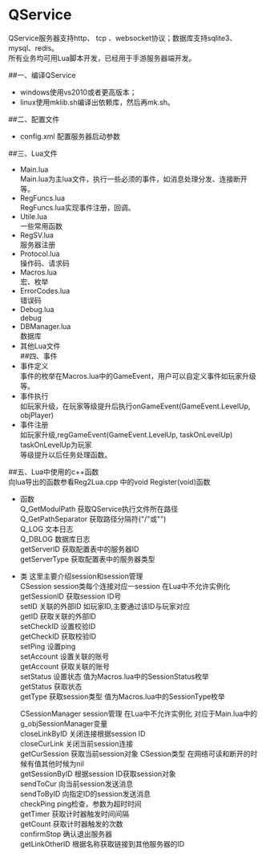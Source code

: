 QService
========

QService服务器支持http、 tcp 、websocket协议；数据库支持sqlite3、mysql、redis。  
所有业务均可用Lua脚本开发，已经用于手游服务器端开发。

##一、编译QService  
* windows使用vs2010或者更高版本；  
* linux使用mklib.sh编译出依赖库，然后再mk.sh。  

##二、配置文件  
* config.xml 配置服务器启动参数  

##三、Lua文件  
* Main.lua  
    Main.lua为主lua文件，执行一些必须的事件，如消息处理分发、连接断开等。  
* RegFuncs.lua  
    RegFuncs.lua实现事件注册，回调。  
* Utile.lua   
    一些常用函数  
* RegSV.lua  
    服务器注册  
* Protocol.lua  
    操作码、请求码   
* Macros.lua  
    宏、枚举  
* ErrorCodes.lua  
    错误码  
* Debug.lua  
    debug   
* DBManager.lua  
    数据库  
* 其他Lua文件  
##四、事件  
* 事件定义  
    事件的枚举在Macros.lua中的GameEvent，用户可以自定义事件如玩家升级等。  
* 事件执行  
    如玩家升级，在玩家等级提升后执行onGameEvent(GameEvent.LevelUp, objPlayer)  
* 事件注册  
    如玩家升级,regGameEvent(GameEvent.LevelUp, taskOnLevelUp) taskOnLevelUp为玩家  
等级提升以后任务处理函数。  
  
##五、Lua中使用的c++函数  
向lua导出的函数参看Reg2Lua.cpp 中的void Register(void)函数  
* 函数  
    Q_GetModulPath 获取QService执行文件所在路径  
    Q_GetPathSeparator 获取路径分隔符("/"或"\")  
    Q_LOG 文本日志  
    Q_DBLOG 数据库日志  
    getServerID 获取配置表中的服务器ID  
    getServerType 获取配置表中的服务器类型  
* 类 这里主要介绍session和session管理  
    CSession session类每个连接对应一session 在Lua中不允许实例化  
        getSessionID 获取session ID号  
        setID  关联的外部ID 如玩家ID,主要通过该ID与玩家对应  
        getID  获取关联的外部ID  
        setCheckID 设置校验ID  
        getCheckID 获取校验ID  
        setPing  设置ping  
        setAccount 设置关联的账号   
        getAccount 获取关联的账号  
        setStatus 设置状态 值为Macros.lua中的SessionStatus枚举  
        getStatus 获取状态    
        getType 获取session类型 值为Macros.lua中的SessionType枚举    

    CSessionManager session管理 在Lua中不允许实例化 对应于Main.lua中的g_objSessionManager变量  
        closeLinkByID 关闭连接根据session ID   
        closeCurLink 关闭当前session连接   
        getCurSession 获取当前session对象 CSession类型  在网络可读和断开的时候有值其他时候为nil  
        getSessionByID 根据session ID获取session对象  
        sendToCur 向当前session发送消息  
        sendToByID 向指定ID的session发送消息   
        checkPing ping检查，参数为超时时间   
        getTimer 获取计时器触发时间间隔   
        getCount 获取计时器触发的次数     
        confirmStop 确认退出服务器   
        getLinkOtherID 根据名称获取链接到其他服务器的ID             
           
```水平有限，如发现bug或有什么意见、建议请联系我，大家一起完善这个框架。email:200309129@163.com。
```
